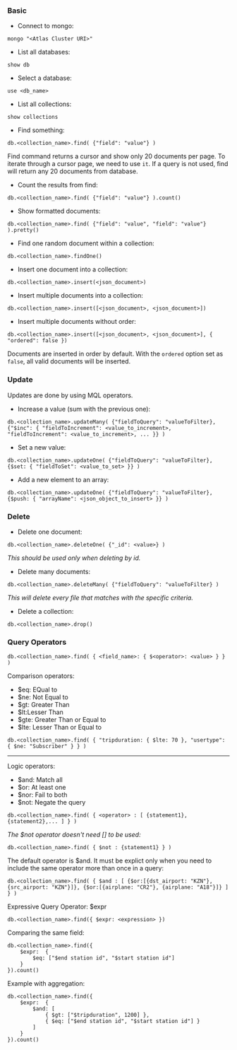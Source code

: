 ### Basic

- Connect to mongo:
```
mongo "<Atlas Cluster URI>"
```

- List all databases:
```
show db
```

- Select a database:
```
use <db_name>
```

- List all collections:
```
show collections
```

- Find something:
```
db.<collection_name>.find( {"field": "value"} )
```
Find command returns a cursor and show only 20 documents per page. To iterate through a cursor page, we need to use `it`.
If a query is not used, find will return any 20 documents from database.


- Count the results from find:
```
db.<collection_name>.find( {"field": "value"} ).count()
```

- Show formatted documents:
```
db.<collection_name>.find( {"field": "value", "field": "value"} ).pretty()
```

- Find one random document within a collection:
```
db.<collection_name>.findOne()
```

- Insert one document into a collection:
```
db.<collection_name>.insert(<json_document>)
```

- Insert multiple documents into a collection:
```
db.<collection_name>.insert([<json_document>, <json_document>])
```

- Insert multiple documents without order:
```
db.<collection_name>.insert([<json_document>, <json_document>], { "ordered": false })
```
Documents are inserted in order by default. 
With the `ordered` option set as `false`, all valid documents will be inserted.


### Update
Updates are done by using MQL operators.

- Increase a value (sum with the previous one):
```
db.<collection_name>.updateMany( {"fieldToQuery": "valueToFilter}, {"$inc": { "fieldToIncrement": <value_to_increment>, "fieldToIncrement": <value_to_increment>, ... }} )
```

- Set a new value:
```
db.<collection_name>.updateOne( {"fieldToQuery": "valueToFilter}, {$set: { "fieldToSet": <value_to_set> }} )
```

- Add a new element to an array:
```
db.<collection_name>.updateOne( {"fieldToQuery": "valueToFilter}, {$push: { "arrayName": <json_object_to_insert> }} )
```

### Delete

- Delete one document:
```
db.<collection_name>.deleteOne( {"_id": <value>} )
```
_This should be used only when deleting by id._


- Delete many documents:
```
db.<collection_name>.deleteMany( {"fieldToQuery": "valueToFilter} )
```
_This will delete every file that matches with the specific criteria._


- Delete a collection:
```
db.<collection_name>.drop()
```

### Query Operators

```
db.<collection_name>.find( { <field_name>: { $<operator>: <value> } } )
```

Comparison operators:
- $eq: EQual to
- $ne: Not Equal to
- $gt: Greater Than
- $lt:Lesser Than
- $gte: Greater Than or Equal to
- $lte: Lesser Than or Equal to

```
db.<collection_name>.find( { "tripduration: { $lte: 70 }, "usertype": { $ne: "Subscriber" } } )
```

---

Logic operators:
- $and: Match all
- $or: At least one
- $nor: Fail to both
- $not: Negate the query

```
db.<collection_name>.find( { <operator> : [ {statement1},{statement2},... ] } )
```

_The $not operator doesn't need [] to be used:_
```
db.<collection_name>.find( { $not : {statement1} } )
```


The default operator is $and. It must be explict only when you need to include 
the same operator more than once in a query:
```
db.<collection_name>.find( { $and : [ {$or:[{dst_airport: "KZN"}, {src_airport: "KZN"}]}, {$or:[{airplane: "CR2"}, {airplane: "A18"}]} ] } )
```

Expressive Query Operator: $expr
```
db.<collection_name>.find({ $expr: <expression> })
```

Comparing the same field:
```
db.<collection_name>.find({ 
    $expr:  {
        $eq: ["$end station id", "$start station id"]
    }
}).count()
```

Example with aggregation:
```
db.<collection_name>.find({ 
    $expr:  {
        $and: [
            { $gt: ["$tripduration", 1200] },
            { $eq: ["$end station id", "$start station id"] }
        ]
    }
}).count()
```
